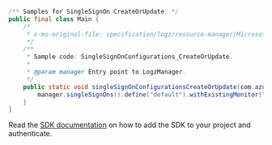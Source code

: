 ```java
/** Samples for SingleSignOn CreateOrUpdate. */
public final class Main {
    /*
     * x-ms-original-file: specification/logz/resource-manager/Microsoft.Logz/stable/2020-10-01/examples/SingleSignOnConfigurations_CreateOrUpdate.json
     */
    /**
     * Sample code: SingleSignOnConfigurations_CreateOrUpdate.
     *
     * @param manager Entry point to LogzManager.
     */
    public static void singleSignOnConfigurationsCreateOrUpdate(com.azure.resourcemanager.logz.LogzManager manager) {
        manager.singleSignOns().define("default").withExistingMonitor("myResourceGroup", "myMonitor").create();
    }
}
```

Read the [SDK documentation](https://github.com/Azure/azure-sdk-for-java/blob/azure-resourcemanager-logz_1.0.0-beta.1/sdk/logz/azure-resourcemanager-logz/README.md) on how to add the SDK to your project and authenticate.
